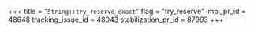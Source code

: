 +++
title = "`String::try_reserve_exact`"
flag = "try_reserve"
impl_pr_id = 48648
tracking_issue_id = 48043
stabilization_pr_id = 87993
+++
